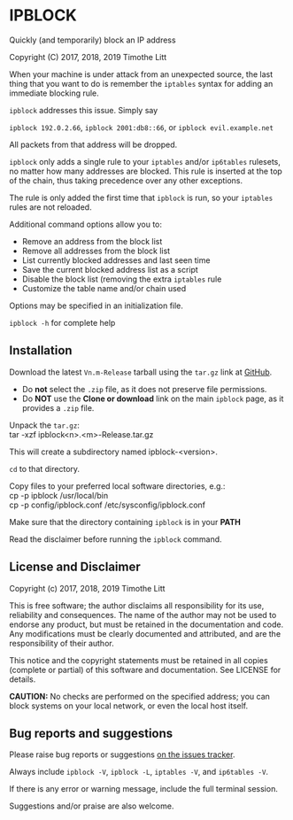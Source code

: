 # IPBLOCK

Quickly (and temporarily) block an IP address

Copyright (C) 2017, 2018, 2019 Timothe Litt

When your machine is under attack from an unexpected source, the last thing that you want to do is remember the `iptables` syntax for adding an immediate blocking rule.

`ipblock` addresses this issue.  Simply say  

`ipblock 192.0.2.66`, `ipblock 2001:db8::66`,  or `ipblock evil.example.net`

All packets from that address will be dropped.

`ipblock` only adds a single rule to your `iptables` and/or `ip6tables` rulesets, no
matter how many addresses are blocked.  This rule is inserted at the top of the chain,
thus taking precedence over any other exceptions.

The rule is only added the first time that `ipblock` is run, so your `iptables` rules are not reloaded.

Additional command options allow you to:
- Remove an address from the block list
- Remove all addresses from the block list
- List currently blocked addresses and last seen time
- Save the current blocked address list as a script
- Disable the block list (removing the extra `iptables` rule
- Customize the table name and/or chain used

Options may be specified in an initialization file.

`ipblock -h` for complete help

## Installation
Download the latest `Vn.m-Release` tarball using the `tar.gz` link at [GitHub](https://github.com/tlhackque/ipblock/releases).

- Do **not** select the `.zip` file, as it does not preserve file permissions.
- Do **NOT** use the **Clone or download** link on the main `ipblock` page, as it provides a `.zip` file.

Unpack the `tar.gz`:  
    tar -xzf ipblock&lt;n&gt;.&lt;m&gt;-Release.tar.gz

This will create a subdirectory named ipblock-&lt;version&gt;.

`cd` to that directory.

Copy files to your preferred local software directories, e.g.:  
    cp -p ipblock /usr/local/bin  
    cp -p config/ipblock.conf /etc/sysconfig/ipblock.conf

Make sure that the directory containing `ipblock` is in your **PATH**

Read the disclaimer before running the `ipblock` command.

## License and Disclaimer
Copyright (c) 2017, 2018, 2019 Timothe Litt

This is free software; the author disclaims all responsibility for its use, reliability and consequences.  The name of the author may not be used to endorse any product, but must be retained in the documentation and code.  Any modifications must be clearly documented and attributed, and are the responsibility of their author.

This notice and the copyright statements must be retained in all copies (complete or partial) of this software and documentation.  See LICENSE for details.

**CAUTION:** No checks are performed on the specified address; you can block systems
on your local network, or even the local host itself.

## Bug reports and suggestions
Please raise bug reports or suggestions [on the issues tracker](http://github.com/tlhackque/ipblock/issues).

Always include `ipblock -V`, `ipblock -L`, `iptables -V`, and `ip6tables -V`.  

If there is any error or warning message, include the full terminal session.

Suggestions and/or praise are also welcome.
